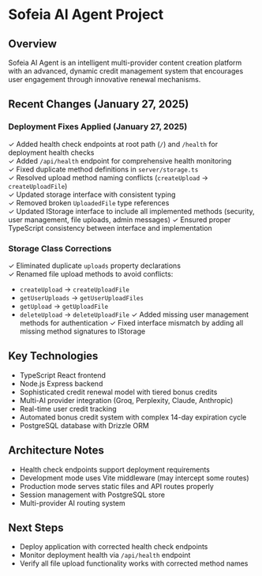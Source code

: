 # Sofeia AI Agent Project

## Overview
Sofeia AI Agent is an intelligent multi-provider content creation platform with an advanced, dynamic credit management system that encourages user engagement through innovative renewal mechanisms.

## Recent Changes (January 27, 2025)

### Deployment Fixes Applied (January 27, 2025)
✓ Added health check endpoints at root path (`/`) and `/health` for deployment health checks  
✓ Added `/api/health` endpoint for comprehensive health monitoring  
✓ Fixed duplicate method definitions in `server/storage.ts`  
✓ Resolved upload method naming conflicts (`createUpload` → `createUploadFile`)  
✓ Updated storage interface with consistent typing  
✓ Removed broken `UploadedFile` type references  
✓ Updated IStorage interface to include all implemented methods (security, user management, file uploads, admin messages)
✓ Ensured proper TypeScript consistency between interface and implementation

### Storage Class Corrections
✓ Eliminated duplicate `uploads` property declarations  
✓ Renamed file upload methods to avoid conflicts:
  - `createUpload` → `createUploadFile`
  - `getUserUploads` → `getUserUploadFiles`  
  - `getUpload` → `getUploadFile`
  - `deleteUpload` → `deleteUploadFile`
✓ Added missing user management methods for authentication
✓ Fixed interface mismatch by adding all missing method signatures to IStorage

## Key Technologies
- TypeScript React frontend
- Node.js Express backend
- Sophisticated credit renewal model with tiered bonus credits
- Multi-AI provider integration (Groq, Perplexity, Claude, Anthropic)
- Real-time user credit tracking
- Automated bonus credit system with complex 14-day expiration cycle
- PostgreSQL database with Drizzle ORM

## Architecture Notes
- Health check endpoints support deployment requirements
- Development mode uses Vite middleware (may intercept some routes)
- Production mode serves static files and API routes properly
- Session management with PostgreSQL store
- Multi-provider AI routing system

## Next Steps
- Deploy application with corrected health check endpoints
- Monitor deployment health via `/api/health` endpoint
- Verify all file upload functionality works with corrected method names